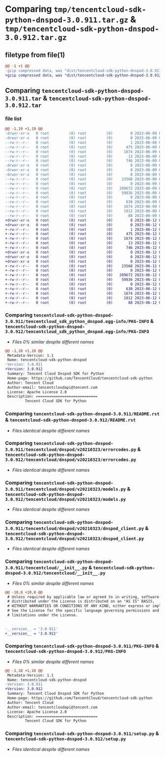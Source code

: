 # Comparing `tmp/tencentcloud-sdk-python-dnspod-3.0.911.tar.gz` & `tmp/tencentcloud-sdk-python-dnspod-3.0.912.tar.gz`

## filetype from file(1)

```diff
@@ -1 +1 @@
-gzip compressed data, was "dist/tencentcloud-sdk-python-dnspod-3.0.911.tar", last modified: Fri Jun  9 02:17:57 2023, max compression
+gzip compressed data, was "dist/tencentcloud-sdk-python-dnspod-3.0.912.tar", last modified: Mon Jun 12 03:02:12 2023, max compression
```

## Comparing `tencentcloud-sdk-python-dnspod-3.0.911.tar` & `tencentcloud-sdk-python-dnspod-3.0.912.tar`

### file list

```diff
@@ -1,19 +1,19 @@
-drwxr-xr-x   0 root         (0) root         (0)        0 2023-06-09 02:17:57.000000 tencentcloud-sdk-python-dnspod-3.0.911/
-drwxr-xr-x   0 root         (0) root         (0)        0 2023-06-09 02:17:57.000000 tencentcloud-sdk-python-dnspod-3.0.911/tencentcloud_sdk_python_dnspod.egg-info/
--rw-r--r--   0 root         (0) root         (0)        1 2023-06-09 02:17:57.000000 tencentcloud-sdk-python-dnspod-3.0.911/tencentcloud_sdk_python_dnspod.egg-info/dependency_links.txt
--rw-r--r--   0 root         (0) root         (0)      475 2023-06-09 02:17:57.000000 tencentcloud-sdk-python-dnspod-3.0.911/tencentcloud_sdk_python_dnspod.egg-info/SOURCES.txt
--rw-r--r--   0 root         (0) root         (0)     1674 2023-06-09 02:17:57.000000 tencentcloud-sdk-python-dnspod-3.0.911/tencentcloud_sdk_python_dnspod.egg-info/PKG-INFO
--rw-r--r--   0 root         (0) root         (0)       13 2023-06-09 02:17:57.000000 tencentcloud-sdk-python-dnspod-3.0.911/tencentcloud_sdk_python_dnspod.egg-info/top_level.txt
--rw-r--r--   0 root         (0) root         (0)      746 2023-06-09 02:17:57.000000 tencentcloud-sdk-python-dnspod-3.0.911/README.rst
-drwxr-xr-x   0 root         (0) root         (0)        0 2023-06-09 02:17:57.000000 tencentcloud-sdk-python-dnspod-3.0.911/tencentcloud/
-drwxr-xr-x   0 root         (0) root         (0)        0 2023-06-09 02:17:57.000000 tencentcloud-sdk-python-dnspod-3.0.911/tencentcloud/dnspod/
-drwxr-xr-x   0 root         (0) root         (0)        0 2023-06-09 02:17:57.000000 tencentcloud-sdk-python-dnspod-3.0.911/tencentcloud/dnspod/v20210323/
--rw-r--r--   0 root         (0) root         (0)    23568 2023-06-09 02:17:57.000000 tencentcloud-sdk-python-dnspod-3.0.911/tencentcloud/dnspod/v20210323/errorcodes.py
--rw-r--r--   0 root         (0) root         (0)        0 2023-06-09 02:17:57.000000 tencentcloud-sdk-python-dnspod-3.0.911/tencentcloud/dnspod/v20210323/__init__.py
--rw-r--r--   0 root         (0) root         (0)   209672 2023-06-09 02:17:57.000000 tencentcloud-sdk-python-dnspod-3.0.911/tencentcloud/dnspod/v20210323/models.py
--rw-r--r--   0 root         (0) root         (0)    59836 2023-06-09 02:17:57.000000 tencentcloud-sdk-python-dnspod-3.0.911/tencentcloud/dnspod/v20210323/dnspod_client.py
--rw-r--r--   0 root         (0) root         (0)        0 2023-06-09 02:17:57.000000 tencentcloud-sdk-python-dnspod-3.0.911/tencentcloud/dnspod/__init__.py
--rw-r--r--   0 root         (0) root         (0)      630 2023-06-09 02:17:57.000000 tencentcloud-sdk-python-dnspod-3.0.911/tencentcloud/__init__.py
--rw-r--r--   0 root         (0) root         (0)     1674 2023-06-09 02:17:57.000000 tencentcloud-sdk-python-dnspod-3.0.911/PKG-INFO
--rw-r--r--   0 root         (0) root         (0)     1012 2023-06-09 02:17:57.000000 tencentcloud-sdk-python-dnspod-3.0.911/setup.py
--rw-r--r--   0 root         (0) root         (0)       88 2023-06-09 02:17:57.000000 tencentcloud-sdk-python-dnspod-3.0.911/setup.cfg
+drwxr-xr-x   0 root         (0) root         (0)        0 2023-06-12 03:02:12.000000 tencentcloud-sdk-python-dnspod-3.0.912/
+drwxr-xr-x   0 root         (0) root         (0)        0 2023-06-12 03:02:12.000000 tencentcloud-sdk-python-dnspod-3.0.912/tencentcloud_sdk_python_dnspod.egg-info/
+-rw-r--r--   0 root         (0) root         (0)        1 2023-06-12 03:02:12.000000 tencentcloud-sdk-python-dnspod-3.0.912/tencentcloud_sdk_python_dnspod.egg-info/dependency_links.txt
+-rw-r--r--   0 root         (0) root         (0)      475 2023-06-12 03:02:12.000000 tencentcloud-sdk-python-dnspod-3.0.912/tencentcloud_sdk_python_dnspod.egg-info/SOURCES.txt
+-rw-r--r--   0 root         (0) root         (0)     1674 2023-06-12 03:02:12.000000 tencentcloud-sdk-python-dnspod-3.0.912/tencentcloud_sdk_python_dnspod.egg-info/PKG-INFO
+-rw-r--r--   0 root         (0) root         (0)       13 2023-06-12 03:02:12.000000 tencentcloud-sdk-python-dnspod-3.0.912/tencentcloud_sdk_python_dnspod.egg-info/top_level.txt
+-rw-r--r--   0 root         (0) root         (0)      746 2023-06-12 03:02:11.000000 tencentcloud-sdk-python-dnspod-3.0.912/README.rst
+drwxr-xr-x   0 root         (0) root         (0)        0 2023-06-12 03:02:12.000000 tencentcloud-sdk-python-dnspod-3.0.912/tencentcloud/
+drwxr-xr-x   0 root         (0) root         (0)        0 2023-06-12 03:02:12.000000 tencentcloud-sdk-python-dnspod-3.0.912/tencentcloud/dnspod/
+drwxr-xr-x   0 root         (0) root         (0)        0 2023-06-12 03:02:12.000000 tencentcloud-sdk-python-dnspod-3.0.912/tencentcloud/dnspod/v20210323/
+-rw-r--r--   0 root         (0) root         (0)    23568 2023-06-12 03:02:11.000000 tencentcloud-sdk-python-dnspod-3.0.912/tencentcloud/dnspod/v20210323/errorcodes.py
+-rw-r--r--   0 root         (0) root         (0)        0 2023-06-12 03:02:11.000000 tencentcloud-sdk-python-dnspod-3.0.912/tencentcloud/dnspod/v20210323/__init__.py
+-rw-r--r--   0 root         (0) root         (0)   209672 2023-06-12 03:02:11.000000 tencentcloud-sdk-python-dnspod-3.0.912/tencentcloud/dnspod/v20210323/models.py
+-rw-r--r--   0 root         (0) root         (0)    59836 2023-06-12 03:02:11.000000 tencentcloud-sdk-python-dnspod-3.0.912/tencentcloud/dnspod/v20210323/dnspod_client.py
+-rw-r--r--   0 root         (0) root         (0)        0 2023-06-12 03:02:11.000000 tencentcloud-sdk-python-dnspod-3.0.912/tencentcloud/dnspod/__init__.py
+-rw-r--r--   0 root         (0) root         (0)      630 2023-06-12 03:02:11.000000 tencentcloud-sdk-python-dnspod-3.0.912/tencentcloud/__init__.py
+-rw-r--r--   0 root         (0) root         (0)     1674 2023-06-12 03:02:12.000000 tencentcloud-sdk-python-dnspod-3.0.912/PKG-INFO
+-rw-r--r--   0 root         (0) root         (0)     1012 2023-06-12 03:02:11.000000 tencentcloud-sdk-python-dnspod-3.0.912/setup.py
+-rw-r--r--   0 root         (0) root         (0)       88 2023-06-12 03:02:12.000000 tencentcloud-sdk-python-dnspod-3.0.912/setup.cfg
```

### Comparing `tencentcloud-sdk-python-dnspod-3.0.911/tencentcloud_sdk_python_dnspod.egg-info/PKG-INFO` & `tencentcloud-sdk-python-dnspod-3.0.912/tencentcloud_sdk_python_dnspod.egg-info/PKG-INFO`

 * *Files 0% similar despite different names*

```diff
@@ -1,10 +1,10 @@
 Metadata-Version: 1.1
 Name: tencentcloud-sdk-python-dnspod
-Version: 3.0.911
+Version: 3.0.912
 Summary: Tencent Cloud Dnspod SDK for Python
 Home-page: https://github.com/TencentCloud/tencentcloud-sdk-python
 Author: Tencent Cloud
 Author-email: tencentcloudapi@tencent.com
 License: Apache License 2.0
 Description: ============================
         Tencent Cloud SDK for Python
```

### Comparing `tencentcloud-sdk-python-dnspod-3.0.911/README.rst` & `tencentcloud-sdk-python-dnspod-3.0.912/README.rst`

 * *Files identical despite different names*

### Comparing `tencentcloud-sdk-python-dnspod-3.0.911/tencentcloud/dnspod/v20210323/errorcodes.py` & `tencentcloud-sdk-python-dnspod-3.0.912/tencentcloud/dnspod/v20210323/errorcodes.py`

 * *Files identical despite different names*

### Comparing `tencentcloud-sdk-python-dnspod-3.0.911/tencentcloud/dnspod/v20210323/models.py` & `tencentcloud-sdk-python-dnspod-3.0.912/tencentcloud/dnspod/v20210323/models.py`

 * *Files identical despite different names*

### Comparing `tencentcloud-sdk-python-dnspod-3.0.911/tencentcloud/dnspod/v20210323/dnspod_client.py` & `tencentcloud-sdk-python-dnspod-3.0.912/tencentcloud/dnspod/v20210323/dnspod_client.py`

 * *Files identical despite different names*

### Comparing `tencentcloud-sdk-python-dnspod-3.0.911/tencentcloud/__init__.py` & `tencentcloud-sdk-python-dnspod-3.0.912/tencentcloud/__init__.py`

 * *Files 0% similar despite different names*

```diff
@@ -10,8 +10,8 @@
 # Unless required by applicable law or agreed to in writing, software
 # distributed under the License is distributed on an "AS IS" BASIS,
 # WITHOUT WARRANTIES OR CONDITIONS OF ANY KIND, either express or implied.
 # See the License for the specific language governing permissions and
 # limitations under the License.
 
 
-__version__ = '3.0.911'
+__version__ = '3.0.912'
```

### Comparing `tencentcloud-sdk-python-dnspod-3.0.911/PKG-INFO` & `tencentcloud-sdk-python-dnspod-3.0.912/PKG-INFO`

 * *Files 0% similar despite different names*

```diff
@@ -1,10 +1,10 @@
 Metadata-Version: 1.1
 Name: tencentcloud-sdk-python-dnspod
-Version: 3.0.911
+Version: 3.0.912
 Summary: Tencent Cloud Dnspod SDK for Python
 Home-page: https://github.com/TencentCloud/tencentcloud-sdk-python
 Author: Tencent Cloud
 Author-email: tencentcloudapi@tencent.com
 License: Apache License 2.0
 Description: ============================
         Tencent Cloud SDK for Python
```

### Comparing `tencentcloud-sdk-python-dnspod-3.0.911/setup.py` & `tencentcloud-sdk-python-dnspod-3.0.912/setup.py`

 * *Files identical despite different names*

